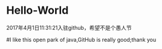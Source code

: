 # Hello-World
2017年4月1日11:31:21入驻github，希望不是个愚人节

#I like this open park of java,GitHub  is really good;thank you
